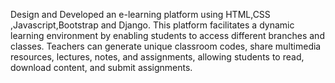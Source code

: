 Design and Developed an e-learning platform using HTML,CSS ,Javascript,Bootstrap and Django. This platform facilitates a dynamic learning environment by enabling students to access different branches and classes. Teachers can generate unique classroom codes, share multimedia resources, lectures, notes, and assignments, allowing students to read, download content, and submit assignments.
